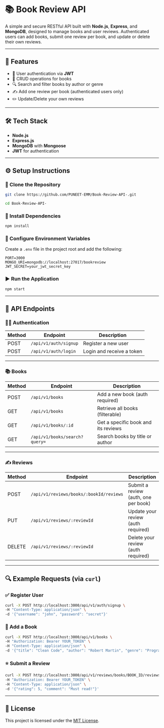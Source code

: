 # 📚 Book Review API

A simple and secure RESTful API built with **Node.js**, **Express**, and **MongoDB**, designed to manage books and user reviews. Authenticated users can add books, submit one review per book, and update or delete their own reviews.

---

## 🚀 Features

* 🔐 User authentication via **JWT**
* 📘 CRUD operations for books
* 🔍 Search and filter books by author or genre
* ✍️ Add one review per book (authenticated users only)
* ✏️ Update/Delete your own reviews

---

## 🛠️ Tech Stack

* **Node.js**
* **Express.js**
* **MongoDB** with **Mongoose**
* **JWT** for authentication

---

## ⚙️ Setup Instructions

### 🔄 Clone the Repository

```bash
git clone https://github.com/PUNEET-EMM/Book-Review-API-.git

cd Book-Review-API-
```

### 📆 Install Dependencies

```bash
npm install
```

### 🧪 Configure Environment Variables

Create a `.env` file in the project root and add the following:

```env
PORT=3000
MONGO_URI=mongodb://localhost:27017/bookreview
JWT_SECRET=your_jwt_secret_key
```

### ▶️ Run the Application

```bash
npm start
```

---

## 📌 API Endpoints

### 🧑‍💻 Authentication

| Method | Endpoint              | Description               |
| ------ | --------------------- | ------------------------- |
| POST   | `/api/v1/auth/signup` | Register a new user       |
| POST   | `/api/v1/auth/login`  | Login and receive a token |

---

### 📚 Books

| Method | Endpoint                      | Description                         |
| ------ | ----------------------------- | ----------------------------------- |
| POST   | `/api/v1/books`               | Add a new book (auth required)      |
| GET    | `/api/v1/books`               | Retrieve all books (filterable)     |
| GET    | `/api/v1/books/:id`           | Get a specific book and its reviews |
| GET    | `/api/v1/books/search?query=` | Search books by title or author     |

---

### ✍️ Reviews

| Method | Endpoint                                | Description                          |
| ------ | --------------------------------------- | ------------------------------------ |
| POST   | `/api/v1/reviews/books/:bookId/reviews` | Submit a review (auth, one per book) |
| PUT    | `/api/v1/reviews/:reviewId`             | Update your review (auth required)   |
| DELETE | `/api/v1/reviews/:reviewId`             | Delete your review (auth required)   |

---

## 🔍 Example Requests (via `curl`)

### ✅ Register User

```bash
curl -X POST http://localhost:3000/api/v1/auth/signup \
-H "Content-Type: application/json" \
-d '{"username": "john", "password": "secret"}'
```

### 📕 Add a Book

```bash
curl -X POST http://localhost:3000/api/v1/books \
-H "Authorization: Bearer YOUR_TOKEN" \
-H "Content-Type: application/json" \
-d '{"title": "Clean Code", "author": "Robert Martin", "genre": "Programming"}'
```

### ⭐ Submit a Review

```bash
curl -X POST http://localhost:3000/api/v1/reviews/books/BOOK_ID/reviews \
-H "Authorization: Bearer YOUR_TOKEN" \
-H "Content-Type: application/json" \
-d '{"rating": 5, "comment": "Must read!"}'
```

---



## 📄 License

This project is licensed under the [MIT License](LICENSE).







